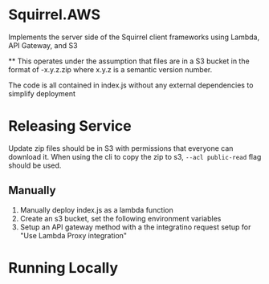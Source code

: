 # Squirrel.AWS
Implements the server side of the Squirrel client frameworks using Lambda, API Gateway, and S3

** This operates under the assumption that files are in a S3 bucket in the format of <filename>-x.y.z.zip where x.y.z is a semantic version number.

The code is all contained in index.js without any external dependencies to simplify deployment

# Releasing Service

Update zip files should be in S3 with permissions that everyone can download it.  When using the cli to copy the zip to s3, ```--acl public-read``` flag should be used.

## Manually
1) Manually deploy index.js as a lambda function
2) Create an s3 bucket, set the following environment variables
3) Setup an API gateway method with a the integratino request setup for "Use Lambda Proxy integration"


# Running Locally
~~~ node testHarness.js ~~~ will start a localhost server to work with
